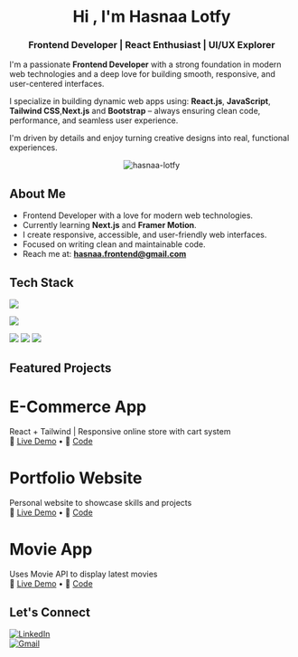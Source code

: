 <h1 align="center">Hi , I'm Hasnaa Lotfy</h1>
<h3 align="center">Frontend Developer | React Enthusiast | UI/UX Explorer</h3>

 I'm a passionate **Frontend Developer** with a strong foundation in modern web technologies and a deep love for building smooth, responsive, and user-centered interfaces.

 I specialize in building dynamic web apps using:
**React.js**, **JavaScript**, **Tailwind CSS**,**Next.js** and **Bootstrap** – always ensuring clean code, performance, and seamless user experience.

 I'm driven by details and enjoy turning creative designs into real, functional experiences.


<p align="center">
  <img src="https://komarev.com/ghpvc/?username=hasnaa-lotfy&label=Profile%20views&color=0e75b6&style=flat" alt="hasnaa-lotfy" />
</p>



##  About Me

-  Frontend Developer with a love for modern web technologies.
-  Currently learning **Next.js** and **Framer Motion**.
-  I create responsive, accessible, and user-friendly web interfaces.
-  Focused on writing clean and maintainable code.
-  Reach me at: **hasnaa.frontend@gmail.com**


##  Tech Stack

<p>
  <img src="https://skillicons.dev/icons?i=html,css,js,react,tailwind,bootstrap,git,github,vscode" />
</p>
<p>
  <img src="https://skillicons.dev/icons?i=html,css,js,react,tailwind,bootstrap,git,github,vscode" />
</p>

<p>
  <img src="https://img.shields.io/badge/Slack-4A154B?logo=slack&logoColor=white&style=for-the-badge" />
  <img src="https://img.shields.io/badge/Trello-0052CC?logo=trello&logoColor=white&style=for-the-badge" />
  <img src="https://img.shields.io/badge/ClickUp-7B68EE?logo=clickup&logoColor=white&style=for-the-badge" />
</p>

##  Featured Projects

# E-Commerce App  
React + Tailwind | Responsive online store with cart system  
🔗 [Live Demo](https://ecommerce-hasnaa.vercel.app) • 🔗 [Code](https://github.com/hasnaa-lotfy/ecommerce-app)



# Portfolio Website  
Personal website to showcase skills and projects  
🔗 [Live Demo](https://hasnaa-portfolio.vercel.app) • 🔗 [Code](https://github.com/hasnaa-lotfy/portfolio)


# Movie App  
Uses Movie API to display latest movies  
🔗 [Live Demo](https://movie-hasnaa.vercel.app) • 🔗 [Code](https://github.com/hasnaa-lotfy/movie-app)


## Let's Connect

[![LinkedIn](https://img.shields.io/badge/LinkedIn-blue?logo=linkedin&style=for-the-badge)](https://www.linkedin.com/in/hasnaa-lotfy)  
[![Gmail](https://img.shields.io/badge/Gmail-red?logo=gmail&style=for-the-badge)](mailto:hasnaa.frontend@gmail.com)














